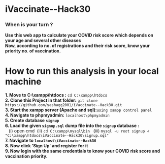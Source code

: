 # iVaccinate--Hack30
<h3>When is your turn ?</h3>
<b>Use this web app to calculate your COVID risk score which depends on your age and several other diseases</b><br>
<b>Now, according to no. of registrations and their risk score, know your priority no. of vaccination.</b>

# How to run this analysis in your local machine
<b>1. Move to C:\xampp\htdocs :</b> `cd C:\xampp\htdocs`<br>
<b>2. Clone this Project in that folder:</b> `git clone https://github.com/yashagg2001/iVaccinate--Hack30.git`<br>
<b>3. Start the xampp server (Apache and sql):</b>`using xampp control panel`<br>
<b>4. Navigate to phpmyadmin:</b>  `localhost\phpmyadmin`<br>
<b>5. Create database `signup`</b><br>
<b>6. Load the given `signup.sql` dump file into the `signup` database :</b><br>
&nbsp;&nbsp;&nbsp;(i) open cmd &nbsp;(ii) `cd C:\xampp\mysql\bin` &nbsp; (iii) `mysql -u root signup < "C:\xampp\htdocs\iVaccinate--Hack30\signup.sql"`<br>
<b>7. Navigate to `localhost\iVaccinate--Hack30`</b><br>
<b>8. Now click 'Sign Up' and register for it</b><br>
<b>9. Now login with the same credentials to know your COVID risk score and vaccination priority.</b><br>
